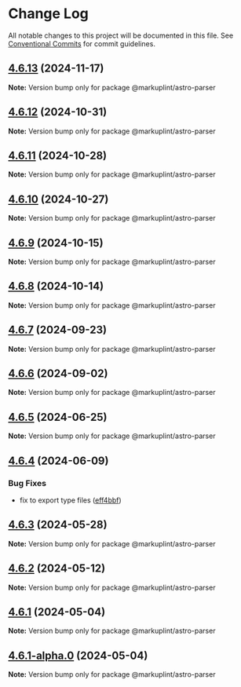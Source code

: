 # Change Log

All notable changes to this project will be documented in this file.
See [Conventional Commits](https://conventionalcommits.org) for commit guidelines.

## [4.6.13](https://github.com/markuplint/markuplint/compare/@markuplint/astro-parser@4.6.12...@markuplint/astro-parser@4.6.13) (2024-11-17)

**Note:** Version bump only for package @markuplint/astro-parser

## [4.6.12](https://github.com/markuplint/markuplint/compare/@markuplint/astro-parser@4.6.11...@markuplint/astro-parser@4.6.12) (2024-10-31)

**Note:** Version bump only for package @markuplint/astro-parser

## [4.6.11](https://github.com/markuplint/markuplint/compare/@markuplint/astro-parser@4.6.10...@markuplint/astro-parser@4.6.11) (2024-10-28)

**Note:** Version bump only for package @markuplint/astro-parser

## [4.6.10](https://github.com/markuplint/markuplint/compare/@markuplint/astro-parser@4.6.9...@markuplint/astro-parser@4.6.10) (2024-10-27)

**Note:** Version bump only for package @markuplint/astro-parser

## [4.6.9](https://github.com/markuplint/markuplint/compare/@markuplint/astro-parser@4.6.8...@markuplint/astro-parser@4.6.9) (2024-10-15)

**Note:** Version bump only for package @markuplint/astro-parser

## [4.6.8](https://github.com/markuplint/markuplint/compare/@markuplint/astro-parser@4.6.7...@markuplint/astro-parser@4.6.8) (2024-10-14)

**Note:** Version bump only for package @markuplint/astro-parser

## [4.6.7](https://github.com/markuplint/markuplint/compare/@markuplint/astro-parser@4.6.6...@markuplint/astro-parser@4.6.7) (2024-09-23)

**Note:** Version bump only for package @markuplint/astro-parser

## [4.6.6](https://github.com/markuplint/markuplint/compare/@markuplint/astro-parser@4.6.5...@markuplint/astro-parser@4.6.6) (2024-09-02)

**Note:** Version bump only for package @markuplint/astro-parser

## [4.6.5](https://github.com/markuplint/markuplint/compare/@markuplint/astro-parser@4.6.4...@markuplint/astro-parser@4.6.5) (2024-06-25)

**Note:** Version bump only for package @markuplint/astro-parser

## [4.6.4](https://github.com/markuplint/markuplint/compare/@markuplint/astro-parser@4.6.3...@markuplint/astro-parser@4.6.4) (2024-06-09)

### Bug Fixes

- fix to export type files ([eff4bbf](https://github.com/markuplint/markuplint/commit/eff4bbfd127574809dc5e15d7cafe87699758ee0))

## [4.6.3](https://github.com/markuplint/markuplint/compare/@markuplint/astro-parser@4.6.2...@markuplint/astro-parser@4.6.3) (2024-05-28)

**Note:** Version bump only for package @markuplint/astro-parser

## [4.6.2](https://github.com/markuplint/markuplint/compare/@markuplint/astro-parser@4.6.1...@markuplint/astro-parser@4.6.2) (2024-05-12)

**Note:** Version bump only for package @markuplint/astro-parser

## [4.6.1](https://github.com/markuplint/markuplint/compare/@markuplint/astro-parser@4.6.1-alpha.0...@markuplint/astro-parser@4.6.1) (2024-05-04)

**Note:** Version bump only for package @markuplint/astro-parser

## [4.6.1-alpha.0](https://github.com/markuplint/markuplint/compare/@markuplint/astro-parser@4.6.0...@markuplint/astro-parser@4.6.1-alpha.0) (2024-05-04)

**Note:** Version bump only for package @markuplint/astro-parser
